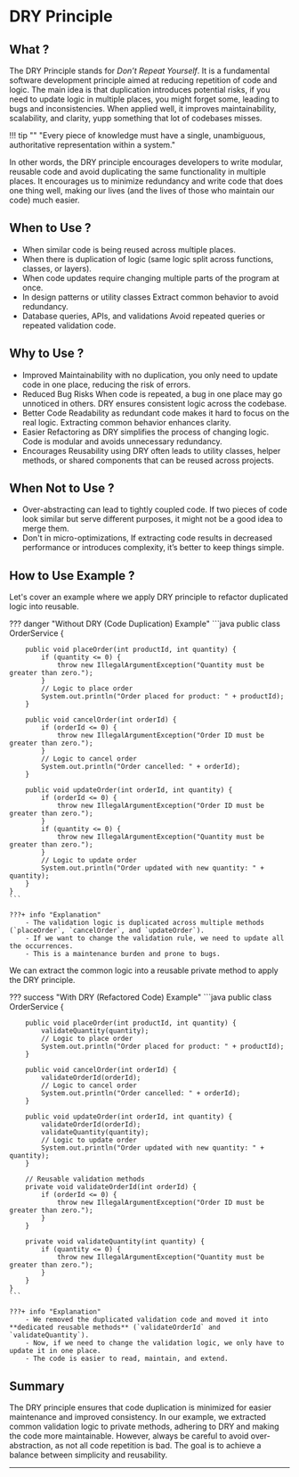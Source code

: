 [//]: # (TODO:: Need to add examples in other Language )

# **DRY Principle**

## **What ?**

The DRY Principle stands for *Don’t Repeat Yourself*. It is a fundamental software development principle aimed at reducing repetition of code and logic. The main idea is that duplication introduces potential risks, if you need to update logic in multiple places, you might forget some, leading to bugs and inconsistencies. When applied well, it improves maintainability, scalability, and clarity, yupp something that lot of codebases misses.

!!! tip ""
    "Every piece of knowledge must have a single, unambiguous, authoritative representation within a system."

In other words, the DRY principle encourages developers to write modular, reusable code and avoid duplicating the same functionality in multiple places.
It encourages us to minimize redundancy and write code that does one thing well, making our lives (and the lives of those who maintain our code) much easier.


## **When to Use ?**
- When similar code is being reused across multiple places.
- When there is duplication of logic (same logic split across functions, classes, or layers).
- When code updates require changing multiple parts of the program at once.
- In design patterns or utility classes Extract common behavior to avoid redundancy.
- Database queries, APIs, and validations Avoid repeated queries or repeated validation code.


## **Why to Use ?**

- Improved Maintainability with no duplication, you only need to update code in one place, reducing the risk of errors.
- Reduced Bug Risks When code is repeated, a bug in one place may go unnoticed in others. DRY ensures consistent logic across the codebase.
- Better Code Readability as redundant code makes it hard to focus on the real logic. Extracting common behavior enhances clarity.
- Easier Refactoring as DRY simplifies the process of changing logic. Code is modular and avoids unnecessary redundancy.
- Encourages Reusability using DRY often leads to utility classes, helper methods, or shared components that can be reused across projects.


## **When Not to Use ?**

- Over-abstracting can lead to tightly coupled code. If two pieces of code look similar but serve different purposes, it might not be a good idea to merge them.
- Don't in micro-optimizations, If extracting code results in decreased performance or introduces complexity, it’s better to keep things simple.


## **How to Use Example ?**

Let's cover an example where we apply DRY principle to refactor duplicated logic into reusable.

??? danger "Without DRY (Code Duplication) Example"
    ```java
    public class OrderService {

        public void placeOrder(int productId, int quantity) {
            if (quantity <= 0) {
                throw new IllegalArgumentException("Quantity must be greater than zero.");
            }
            // Logic to place order
            System.out.println("Order placed for product: " + productId);
        }

        public void cancelOrder(int orderId) {
            if (orderId <= 0) {
                throw new IllegalArgumentException("Order ID must be greater than zero.");
            }
            // Logic to cancel order
            System.out.println("Order cancelled: " + orderId);
        }

        public void updateOrder(int orderId, int quantity) {
            if (orderId <= 0) {
                throw new IllegalArgumentException("Order ID must be greater than zero.");
            }
            if (quantity <= 0) {
                throw new IllegalArgumentException("Quantity must be greater than zero.");
            }
            // Logic to update order
            System.out.println("Order updated with new quantity: " + quantity);
        }
    }
    ```

    ???+ info "Explanation" 
        - The validation logic is duplicated across multiple methods (`placeOrder`, `cancelOrder`, and `updateOrder`).
        - If we want to change the validation rule, we need to update all the occurrences.
        - This is a maintenance burden and prone to bugs.



We can extract the common logic into a reusable private method to apply the DRY principle.

??? success "With DRY (Refactored Code) Example"
    ```java
    public class OrderService {

        public void placeOrder(int productId, int quantity) {
            validateQuantity(quantity);
            // Logic to place order
            System.out.println("Order placed for product: " + productId);
        }

        public void cancelOrder(int orderId) {
            validateOrderId(orderId);
            // Logic to cancel order
            System.out.println("Order cancelled: " + orderId);
        }

        public void updateOrder(int orderId, int quantity) {
            validateOrderId(orderId);
            validateQuantity(quantity);
            // Logic to update order
            System.out.println("Order updated with new quantity: " + quantity);
        }

        // Reusable validation methods
        private void validateOrderId(int orderId) {
            if (orderId <= 0) {
                throw new IllegalArgumentException("Order ID must be greater than zero.");
            }
        }

        private void validateQuantity(int quantity) {
            if (quantity <= 0) {
                throw new IllegalArgumentException("Quantity must be greater than zero.");
            }
        }
    }
    ```

    ???+ info "Explanation"
        - We removed the duplicated validation code and moved it into **dedicated reusable methods** (`validateOrderId` and `validateQuantity`).
        - Now, if we need to change the validation logic, we only have to update it in one place.
        - The code is easier to read, maintain, and extend.


## **Summary**

The DRY principle ensures that code duplication is minimized for easier maintenance and improved consistency. In our example, we extracted common validation logic to private methods, adhering to DRY and making the code more maintainable. However, always be careful to avoid over-abstraction, as not all code repetition is bad. The goal is to achieve a balance between simplicity and reusability.

---